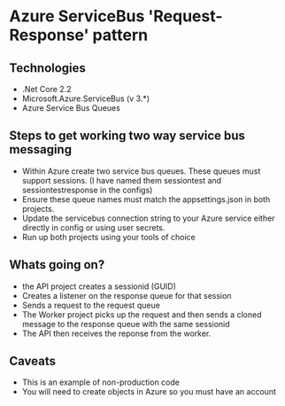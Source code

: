 # Azure ServiceBus 'Request-Response' pattern 
## Technologies
* .Net Core 2.2
* Microsoft.Azure.ServiceBus (v 3.*)
* Azure Service Bus Queues

## Steps to get working two way service bus messaging
* Within Azure create two service bus queues. These queues must support sessions. (I have named them sessiontest and sessiontestresponse in the configs)
* Ensure these queue names must match the appsettings.json in both projects. 
* Update the servicebus connection string to your Azure service either directly in config or using user secrets.
* Run up both projects using your tools of choice

## Whats going on?
* the API project creates a sessionid (GUID)
* Creates a listener on the response queue for that session
* Sends a request to the request queue
* The Worker project picks up the request and then sends a cloned message to the response queue with the same sessionid
* The API then receives the reponse from the worker. 

## Caveats
* This is an example of non-production code
* You will need to create objects in Azure so you must have an account